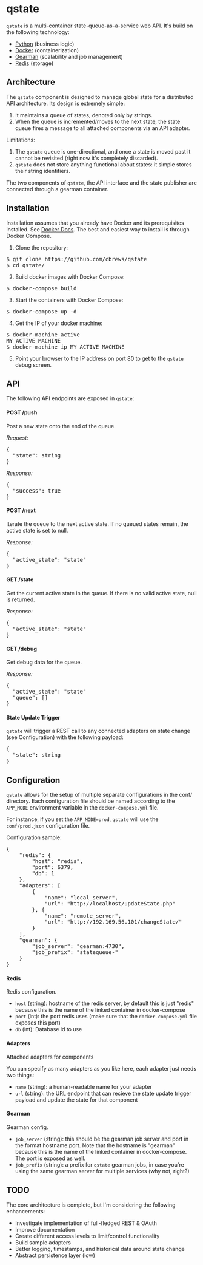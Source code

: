 # qstate
`qstate` is a multi-container state-queue-as-a-service web API.  It's build on the following technology:
* [Python](https://www.python.org/) (business logic)
* [Docker](https://www.docker.com/) (containerization)
* [Gearman](http://gearman.org) (scalability and job management)
* [Redis](http://redis.io/) (storage)

## Architecture

The `qstate` component is designed to manage global state for a distributed API architecture.  Its design is extremely simple:

1. It maintains a queue of states, denoted only by strings.
2. When the queue is incremented/moves to the next state, the state queue fires a message to all attached components via an API adapter.

Limitations:

1. The `qstate` queue is one-directional, and once a state is moved past it cannot be revisited (right now it's completely discarded).
2. `qstate` does not store anything functional about states: it simple stores their string identifiers.

The two components of `qstate`, the API interface and the state publisher are connected through a gearman container.

## Installation

Installation assumes that you already have Docker and its prerequisites installed.  See [Docker Docs](https://docs.docker.com/).  The best and easiest way to install is through Docker Compose.

1. Clone the repository:
<pre>
$ git clone https://github.com/cbrews/qstate
$ cd qstate/
</pre>

2. Build docker images with Docker Compose:
<pre>$ docker-compose build</pre>

3. Start the containers with Docker Compose:
<pre>$ docker-compose up -d</pre>

4. Get the IP of your docker machine:
<pre>
$ docker-machine active
MY_ACTIVE_MACHINE
$ docker-machine ip MY_ACTIVE_MACHINE
</pre>

5. Point your browser to the IP address on port 80 to get to the `qstate` debug screen.
 
## API

The following API endpoints are exposed in `qstate`:

#### POST /push
Post a new state onto the end of the queue.

_Request:_
<pre>
{
  "state": string
}
</pre>

_Response:_
<pre>
{
  "success": true
}
</pre>

#### POST /next
Iterate the queue to the next active state.  If no queued states remain, the active state is set to null.

_Response:_
<pre>
{
  "active_state": "state"
}
</pre>

#### GET /state
Get the current active state in the queue.  If there is no valid active state, null is returned.

_Response:_
<pre>
{
  "active_state": "state"
}
</pre>

#### GET /debug
Get debug data for the queue.

_Response:_
<pre>
{
  "active_state": "state"
  "queue": []
}
</pre>

#### State Update Trigger
`qstate` will trigger a REST call to any connected adapters on state change (see Configuration) with the following payload:
<pre>
{
  "state": string
}
</pre>

## Configuration
`qstate` allows for the setup of multiple separate configurations in the conf/ directory.  Each configuration file should be named according to the `APP_MODE` environment variable in the `docker-compose.yml` file.

For instance, if you set the `APP_MODE=prod`, `qstate` will use the `conf/prod.json` configuration file.

Configuration sample:
<pre>
{
    "redis": {
        "host": "redis",
        "port": 6379,
        "db": 1
    },
    "adapters": [
        {
            "name": "local_server",
            "url": "http://localhost/updateState.php"
        }, {
            "name": "remote_server",
            "url": "http://192.169.56.101/changeState/"
        }
    ],
    "gearman": {
        "job_server": "gearman:4730",
        "job_prefix": "statequeue-"
    }
}
</pre>

#### Redis

Redis configuration.

* `host` (string): hostname of the redis server, by default this is just "redis" because this is the name of the linked container in docker-compose
* `port` (int): the port redis uses (make sure that the `docker-compose.yml` file exposes this port)
* `db` (int): Database id to use

#### Adapters

Attached adapters for components

You can specify as many adapters as you like here, each adapter just needs two things:
* `name` (string): a human-readable name for your adapter
* `url` (string): the URL endpoint that can recieve the state update trigger payload and update the state for that component

#### Gearman

Gearman config.

* `job_server` (string): this should be the gearman job server and port in the format hostname:port.  Note that the hostname is "gearman" because this is the name of the linked container in docker-compose.  The port is exposed as well.
* `job_prefix` (string): a prefix for `qstate` gearman jobs, in case you're using the same gearman server for multiple services (why not, right?)

## TODO

The core architecture is complete, but I'm considering the following enhancements:

* Investigate implementation of full-fledged REST & OAuth
* Improve documentation
* Create different access levels to limit/control functionality
* Build sample adapters
* Better logging, timestamps, and historical data around state change
* Abstract persistence layer (low)

